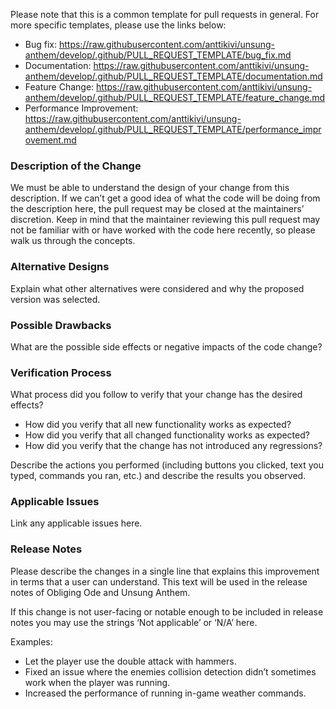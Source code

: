 Please note that this is a common template for pull requests in general. For more specific templates, please use the links below:
- Bug fix: https://raw.githubusercontent.com/anttikivi/unsung-anthem/develop/.github/PULL_REQUEST_TEMPLATE/bug_fix.md
- Documentation: https://raw.githubusercontent.com/anttikivi/unsung-anthem/develop/.github/PULL_REQUEST_TEMPLATE/documentation.md
- Feature Change: https://raw.githubusercontent.com/anttikivi/unsung-anthem/develop/.github/PULL_REQUEST_TEMPLATE/feature_change.md
- Performance Improvement: https://raw.githubusercontent.com/anttikivi/unsung-anthem/develop/.github/PULL_REQUEST_TEMPLATE/performance_improvement.md

### Description of the Change

We must be able to understand the design of your change from this description. If we can’t get a good idea of what the code will be doing from the description here, the pull request may be closed at the maintainers’ discretion. Keep in mind that the maintainer reviewing this pull request may not be familiar with or have worked with the code here recently, so please walk us through the concepts.

### Alternative Designs

Explain what other alternatives were considered and why the proposed version was selected.

### Possible Drawbacks

What are the possible side effects or negative impacts of the code change?

### Verification Process

What process did you follow to verify that your change has the desired effects?

- How did you verify that all new functionality works as expected?
- How did you verify that all changed functionality works as expected?
- How did you verify that the change has not introduced any regressions?

Describe the actions you performed (including buttons you clicked, text you typed, commands you ran, etc.) and describe the results you observed.

### Applicable Issues

Link any applicable issues here.

### Release Notes

Please describe the changes in a single line that explains this improvement in terms that a user can understand. This text will be used in the release notes of Obliging Ode and Unsung Anthem.

If this change is not user-facing or notable enough to be included in release notes you may use the strings ‘Not applicable’ or ‘N/A’ here.

Examples:

- Let the player use the double attack with hammers.
- Fixed an issue where the enemies collision detection didn’t sometimes work when the player was running.
- Increased the performance of running in-game weather commands.
